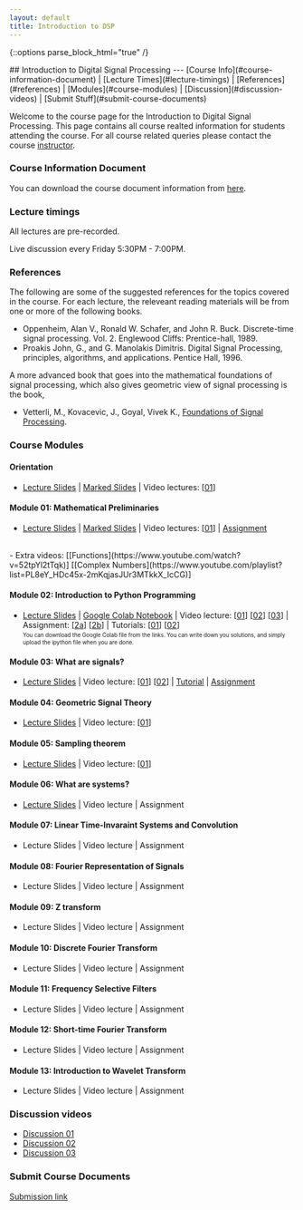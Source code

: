 ```yaml
---
layout: default
title: Introduction to DSP
---
```

{::options parse_block_html="true" /}
<div class="well">
## Introduction to Digital Signal Processing
---
[Course Info](#course-information-document) |
[Lecture Times](#lecture-timings) |
[References](#references) |
[Modules](#course-modules) |
[Discussion](#discussion-videos) | 
[Submit Stuff](#submit-course-documents)

Welcome to the course page for the Introduction to Digital Signal Processing. This page contains all course realted information for students attending the course. For all course related queries please contact the course [instructor](mailto:siva82kb@cmcvellore.ac.in).


### Course Information Document
You can download the course document information from [here]({{site.baseurl}}/teaching/dsp/course_info.pdf).


### Lecture timings
All lectures are pre-recorded.

Live discussion every Friday 5:30PM - 7:00PM.

### References
The following are some of the suggested references for the topics covered in the course. For each lecture, the releveant reading materials will be from one or more of the following books.

- Oppenheim, Alan V., Ronald W. Schafer, and John R. Buck. Discrete-time signal processing. Vol. 2. Englewood Cliffs: Prentice-hall, 1989.
- Proakis John, G., and G. Manolakis Dimitris. Digital Signal Processing, principles, algorithms, and applications. Pentice Hall, 1996.

A more advanced book that goes into the mathematical foundations of signal processing, which also gives geometric view of signal processing is the book,

 - Vetterli, M., Kovacevic, J., Goyal, Vivek K., <a href="http://fourierandwavelets.org/">Foundations of Signal Processing</a>.

### Course Modules
#### Orientation
- [Lecture Slides](https://github.com/siva82kb/teaching/raw/master/intro_to_dsp/lectures/00-orientation/orientation.pdf) |
[Marked Slides](https://github.com/siva82kb/teaching/raw/master/intro_to_dsp/written_slides/orientation.pdf) |
Video lectures: 
[[01](https://youtu.be/n8LgrM7dAh0)]

#### Module 01: Mathematical Preliminaries
- [Lecture Slides](https://github.com/siva82kb/teaching/raw/master/intro_to_dsp/lectures/01-mathprelim/mathprelim.pdf) |
[Marked Slides](https://github.com/siva82kb/teaching/raw/master/intro_to_dsp/written_slides/mathprelim.pdf) |
Video lectures: 
[[01](https://youtu.be/h3I_REUCsbA)] |
[Assignment](https://github.com/siva82kb/teaching/raw/master/intro_to_dsp/assignment/00-mathprelim/mathprelim.pdf)
<br>
- Extra videos: [[Functions](https://www.youtube.com/watch?v=52tpYl2tTqk)] [[Complex Numbers](https://www.youtube.com/playlist?list=PL8eY_HDc45x-2mKqjasJUr3MTkkX_IcCG)]

#### Module 02: Introduction to Python Programming
- [Lecture Slides](https://github.com/siva82kb/teaching/raw/master/intro_to_dsp/lectures/02-introtopython/introtopython.pdf) |
[Google Colab Notebook](https://colab.research.google.com/drive/1wW8mIdTPh-m57SgT8eX79ebIePl3i8WB?usp=sharing) | 
Video lecture:
[[01](https://youtu.be/1eXOSy_AHdM)]
[[02](https://youtu.be/SOLMLhd_EIs)]
[[03](https://youtu.be/Rzvn0RAgetU)] |
Assignment:
[[2a](https://colab.research.google.com/drive/1ace6SfidqHufxbEGk5ScBR7TeY8Cz8fl?usp=sharing)]
[[2b](https://colab.research.google.com/drive/1J_2wYix54B9nwWMF1OPmQBj5jIF35yy9?usp=sharing)] |
Tutorials: [[01](https://colab.research.google.com/drive/1JVoN9L4mn6LnKH6uyK1ayO2vXfAnORzY?usp=sharing)] 
[[02](https://colab.research.google.com/drive/1x2SmGkODkz47l68hMyTTTVV5MbZqP5Bu?usp=sharing)]<br>
<sub><sup>You can download the Google Colab file from the links. You can write down you solutions, and simply upload the ipython file when you are done.</sup></sub>

#### Module 03: What are signals?
- [Lecture Slides](https://github.com/siva82kb/teaching/raw/master/intro_to_dsp/lectures/03-signals/signals.pdf) |
Video lecture:
[[01](https://youtu.be/q3m944tOGzE)]
[[02](https://youtu.be/QBt0hPJOELY)] |
[Tutorial](https://github.com/siva82kb/teaching/raw/master/intro_to_dsp/tutorials/02-signals/tutorial-signals.pdf) |
[Assignment](https://github.com/siva82kb/teaching/raw/master/intro_to_dsp/assignment/02-signals/signals.pdf)

#### Module 04: Geometric Signal Theory
- [Lecture Slides](https://github.com/siva82kb/teaching/raw/master/intro_to_dsp/lectures/04-geometricsignaltheory/geometricsignaltheory.pdf) |
Video lecture: [[01](https://youtu.be/QZqRU7kwsXE)]

#### Module 05: Sampling theorem
- [Lecture Slides](https://github.com/siva82kb/teaching/raw/master/intro_to_dsp/lectures/05-samplingtheorem/samplingtheorem.pdf) |
Video lecture: [[01](https://youtu.be/0HUQt8eE6LE)]

#### Module 06: What are systems?
- [Lecture Slides](https://github.com/siva82kb/teaching/raw/master/intro_to_dsp/lectures/06-systems/systems.pdf) |
Video lecture |
Assignment

#### Module 07: Linear Time-Invaraint Systems and Convolution
- Lecture Slides |
Video lecture |
Assignment

#### Module 08: Fourier Representation of Signals
- Lecture Slides |
Video lecture |
Assignment

#### Module 09: Z transform
- Lecture Slides |
Video lecture |
Assignment

#### Module 10: Discrete Fourier Transform
- Lecture Slides |
Video lecture |
Assignment

#### Module 11: Frequency Selective Filters
- Lecture Slides |
Video lecture |
Assignment

#### Module 12: Short-time Fourier Transform
- Lecture Slides |
Video lecture |
Assignment

#### Module 13: Introduction to Wavelet Transform
- Lecture Slides |
Video lecture |
Assignment

<!-- 
#### Module 13: Controllability and Observability
Lecture Slides
Video lecture |
Assignment

#### Module 14: State Feedback Control
- Lecture Slides |
Video lecture |
Assignment

#### Module 15: Linear Observers
- Lecture Slides |
Video lecture |
Assignment

#### Module 16: Optimization -  A very brief introduction
- Lecture Slides |
Video lecture |
Assignment

#### Module 17: System modelling - Bond graph approach
- Lecture Slides |
Video lecture |
Assignment -->

<!-- ### Lecture slides
Coming soon

### Homework Assignments
Coming soon -->


### Discussion videos
- [Discussion 01](https://youtu.be/yUq7RIp1VLo)
- [Discussion 02](https://youtu.be/d1gH2OCJJL4)
- [Discussion 03](https://youtu.be/tWRTDyL08es)


### Submit Course Documents
[Submission link](https://forms.gle/AAKEZZx1aFd58nd48)

</div>
